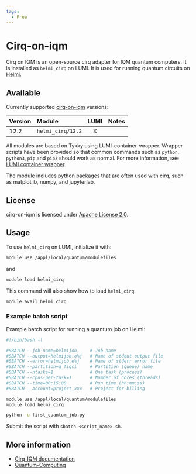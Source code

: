 ```yaml
---
tags:
  - Free
---
```


# Cirq-on-iqm

Cirq on IQM is an open-source cirq adapter for IQM quantum computers. It is
installed as `helmi_cirq` on LUMI. It is used for running quantum circuits on
[Helmi](../computing/quantum-computing/helmi/running-on-helmi.md).

## Available

Currently supported [cirq-on-iqm](https://iqm-finland.github.io/cirq-on-iqm/) versions:

| Version | Module                               | LUMI  | Notes           |
|:--------|:-------------------------------------|:-----:|-----------------|
| 12.2    | `helmi_cirq/12.2`                    | X     |                 |

All modules are based on Tykky using LUMI-container-wrapper.
Wrapper scripts have been provided so that common commands such as `python`,
`python3`, `pip` and `pip3` should work as normal. For more information, see
[LUMI container wrapper](https://docs.lumi-supercomputer.eu/software/installing/container-wrapper/).

The module includes python packages that are often used with cirq, such as matplotlib,
numpy, and jupyterlab.

## License

cirq-on-iqm is licensed under
[Apache License 2.0](https://github.com/iqm-finland/cirq-on-iqm/blob/main/LICENSE).

## Usage

To use `helmi_cirq` on LUMI, initialize it with:

```bash
module use /appl/local/quantum/modulefiles
```

and 

```bash
module load helmi_cirq
```

This command will also show how to load `helmi_cirq`:

```bash
module avail helmi_cirq
```

### Example batch script

Example batch script for running a quantum job on Helmi:

```bash title="LUMI"
#!/bin/bash -l

#SBATCH --job-name=helmijob     # Job name
#SBATCH --output=helmijob.o%j   # Name of stdout output file
#SBATCH --error=helmijob.e%j    # Name of stderr error file
#SBATCH --partition=q_fiqci     # Partition (queue) name
#SBATCH --ntasks=1              # One task (process)
#SBATCH --cpus-per-task=1       # Number of cores (threads)
#SBATCH --time=00:15:00         # Run time (hh:mm:ss)
#SBATCH --account=project_xxx   # Project for billing

module use /appl/local/quantum/modulefiles
module load helmi_cirq

python -u first_quantum_job.py
```

Submit the script with `sbatch <script_name>.sh`.

## More information

- [Cirq-IQM documentation](https://iqm-finland.github.io/cirq-on-iqm/versions/12.2/index.html)
- [Quantum-Computing](../computing/quantum-computing/helmi/running-on-helmi.md)
